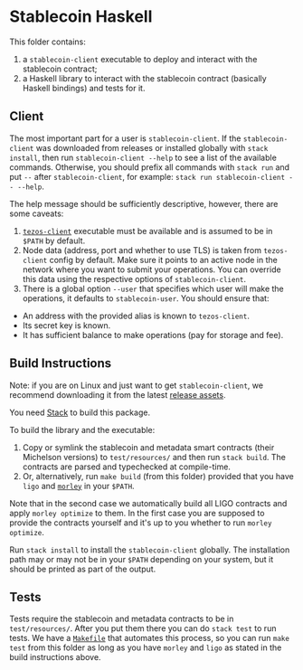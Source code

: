 <!--
SPDX-FileCopyrightText: 2020 TQ Tezos
SPDX-License-Identifier: MIT
-->

# Stablecoin Haskell

This folder contains:

1. a `stablecoin-client` executable to deploy and interact with the stablecoin contract;
1. a Haskell library to interact with the stablecoin contract (basically Haskell bindings) and tests for it.

## Client

The most important part for a user is `stablecoin-client`.
If the `stablecoin-client` was downloaded from releases or installed globally with `stack install`, then run `stablecoin-client --help`
to see a list of the available commands.
Otherwise, you should prefix all commands with `stack run` and put `--` after `stablecoin-client`, for example: `stack run stablecoin-client -- --help`.

The help message should be sufficiently descriptive, however, there are some caveats:
1. [`tezos-client`](http://tezos.gitlab.io/introduction/howtoget.html) executable must be available and is assumed to be in `$PATH` by default.
1. Node data (address, port and whether to use TLS) is taken from `tezos-client` config by default.
Make sure it points to an active node in the network where you want to submit your operations.
You can override this data using the respective options of `stablecoin-client`.
1. There is a global option `--user` that specifies which user will make the operations, it defaults to `stablecoin-user`.
You should ensure that:
  * An address with the provided alias is known to `tezos-client`.
  * Its secret key is known.
  * It has sufficient balance to make operations (pay for storage and fee).

## Build Instructions

Note: if you are on Linux and just want to get `stablecoin-client`, we recommend downloading it from the latest [release assets](https://github.com/tqtezos/stablecoin/releases/latest).

You need [Stack](http://haskellstack.org/) to build this package.

To build the library and the executable:
1. Copy or symlink the stablecoin and metadata smart contracts (their Michelson versions) to `test/resources/` and then run `stack build`.
The contracts are parsed and typechecked at compile-time.
2. Or, alternatively, run `make build` (from this folder) provided that you have `ligo` and [`morley`](https://gitlab.com/morley-framework/morley) in your `$PATH`.

Note that in the second case we automatically build all LIGO contracts and apply `morley optimize` to them.
In the first case you are supposed to provide the contracts yourself and it's up to you whether to run `morley optimize`.

Run `stack install` to install the `stablecoin-client` globally.
The installation path may or may not be in your `$PATH` depending on your system, but it should be printed as part of the output.

## Tests

Tests require the stablecoin and metadata contracts to be in `test/resources/`.
After you put them there you can do `stack test` to run tests.
We have a [`Makefile`](Makefile) that automates this process, so you can run `make test` from this folder as long as you have `morley` and `ligo` as stated in the build instructions above.
